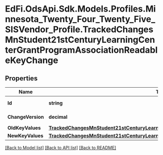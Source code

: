 # EdFi.OdsApi.Sdk.Models.Profiles.Minnesota_Twenty_Four_Twenty_Five_SISVendor_Profile.TrackedChangesMnStudent21stCenturyLearningCenterGrantProgramAssociationReadableKeyChange

## Properties

Name | Type | Description | Notes
------------ | ------------- | ------------- | -------------
**Id** | **string** | Resource identifier | [optional] 
**ChangeVersion** | **decimal** | Change version | [optional] 
**OldKeyValues** | [**TrackedChangesMnStudent21stCenturyLearningCenterGrantProgramAssociationReadableKey**](TrackedChangesMnStudent21stCenturyLearningCenterGrantProgramAssociationReadableKey.md) |  | [optional] 
**NewKeyValues** | [**TrackedChangesMnStudent21stCenturyLearningCenterGrantProgramAssociationReadableKey**](TrackedChangesMnStudent21stCenturyLearningCenterGrantProgramAssociationReadableKey.md) |  | [optional] 

[[Back to Model list]](../README.md#documentation-for-models) [[Back to API list]](../README.md#documentation-for-api-endpoints) [[Back to README]](../README.md)

